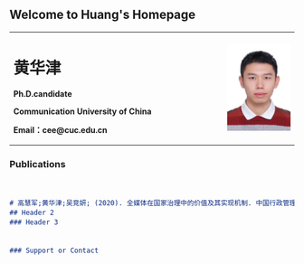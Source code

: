 ## Welcome to Huang's Homepage

<table border="0">
  <tr>
    <td width="75%">
      <h1>黄华津</h1>
      <p><b>Ph.D.candidate</b></p>
      <p><b>Communication University of China</b></p>
      <p><b>Email：cee@cuc.edu.cn</b></p>
    </td>
    <td width="25%">
      <img src="/ecae400a8a11ee2b5be7e842d74fd2e.jpg" width="100%"> 
    </td>
  </tr>
</table>



### Publications



```markdown


# 高慧军;黄华津;吴竞妍; (2020). 全媒体在国家治理中的价值及其实现机制. 中国行政管理, 12, 97-103+137.
## Header 2
### Header 3


### Support or Contact


